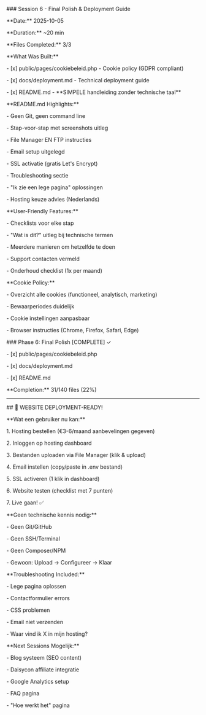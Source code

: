 \### Session 6 - Final Polish \& Deployment Guide

\*\*Date:\*\* 2025-10-05

\*\*Duration:\*\* ~20 min

\*\*Files Completed:\*\* 3/3



\*\*What Was Built:\*\*

\- \[x] public/pages/cookiebeleid.php - Cookie policy (GDPR compliant)

\- \[x] docs/deployment.md - Technical deployment guide  

\- \[x] README.md - \*\*SIMPELE handleiding zonder technische taal\*\*



\*\*README.md Highlights:\*\*

\- Geen Git, geen command line

\- Stap-voor-stap met screenshots uitleg

\- File Manager EN FTP instructies

\- Email setup uitgelegd

\- SSL activatie (gratis Let's Encrypt)

\- Troubleshooting sectie

\- "Ik zie een lege pagina" oplossingen

\- Hosting keuze advies (Nederlands)



\*\*User-Friendly Features:\*\*

\- Checklists voor elke stap

\- "Wat is dit?" uitleg bij technische termen

\- Meerdere manieren om hetzelfde te doen

\- Support contacten vermeld

\- Onderhoud checklist (1x per maand)



\*\*Cookie Policy:\*\*

\- Overzicht alle cookies (functioneel, analytisch, marketing)

\- Bewaarperiodes duidelijk

\- Cookie instellingen aanpasbaar

\- Browser instructies (Chrome, Firefox, Safari, Edge)



\### Phase 6: Final Polish \[COMPLETE] ✓

\- \[x] public/pages/cookiebeleid.php

\- \[x] docs/deployment.md

\- \[x] README.md



\*\*Completion:\*\* 31/140 files (22%)



---



\## 🎉 WEBSITE DEPLOYMENT-READY!



\*\*Wat een gebruiker nu kan:\*\*

1\. Hosting bestellen (€3-6/maand aanbevelingen gegeven)

2\. Inloggen op hosting dashboard

3\. Bestanden uploaden via File Manager (klik \& upload)

4\. Email instellen (copy/paste in .env bestand)

5\. SSL activeren (1 klik in dashboard)

6\. Website testen (checklist met 7 punten)

7\. Live gaan! ✅



\*\*Geen technische kennis nodig:\*\*

\- Geen Git/GitHub

\- Geen SSH/Terminal

\- Geen Composer/NPM

\- Gewoon: Upload → Configureer → Klaar



\*\*Troubleshooting Included:\*\*

\- Lege pagina oplossen

\- Contactformulier errors

\- CSS problemen

\- Email niet verzenden

\- Waar vind ik X in mijn hosting?



\*\*Next Sessions Mogelijk:\*\*

\- Blog systeem (SEO content)

\- Daisycon affiliate integratie

\- Google Analytics setup

\- FAQ pagina

\- "Hoe werkt het" pagina

